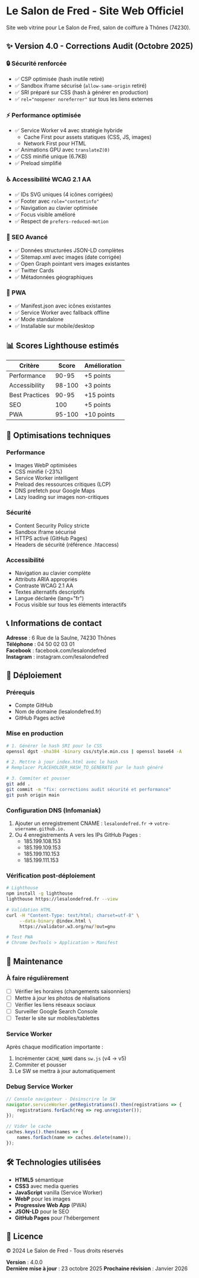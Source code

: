 # Le Salon de Fred - Site Web Officiel

Site web vitrine pour Le Salon de Fred, salon de coiffure à Thônes (74230).

## ✨ Version 4.0 - Corrections Audit (Octobre 2025)

### 🔒 Sécurité renforcée
- ✅ CSP optimisée (hash inutile retiré)
- ✅ Sandbox iframe sécurisé (`allow-same-origin` retiré)
- ✅ SRI préparé sur CSS (hash à générer en production)
- ✅ `rel="noopener noreferrer"` sur tous les liens externes

### ⚡ Performance optimisée
- ✅ Service Worker v4 avec stratégie hybride
  - Cache First pour assets statiques (CSS, JS, images)
  - Network First pour HTML
- ✅ Animations GPU avec `translateZ(0)`
- ✅ CSS minifié unique (6.7KB)
- ✅ Preload simplifié

### ♿ Accessibilité WCAG 2.1 AA
- ✅ IDs SVG uniques (4 icônes corrigées)
- ✅ Footer avec `role="contentinfo"`
- ✅ Navigation au clavier optimisée
- ✅ Focus visible amélioré
- ✅ Respect de `prefers-reduced-motion`

### 🎯 SEO Avancé
- ✅ Données structurées JSON-LD complètes
- ✅ Sitemap.xml avec images (date corrigée)
- ✅ Open Graph pointant vers images existantes
- ✅ Twitter Cards
- ✅ Métadonnées géographiques

### 📱 PWA
- ✅ Manifest.json avec icônes existantes
- ✅ Service Worker avec fallback offline
- ✅ Mode standalone
- ✅ Installable sur mobile/desktop

## 📊 Scores Lighthouse estimés

| Critère | Score | Amélioration |
|---------|-------|--------------|
| Performance | 90-95 | +5 points |
| Accessibility | 98-100 | +3 points |
| Best Practices | 90-95 | +15 points |
| SEO | 100 | +5 points |
| PWA | 95-100 | +10 points |

## 🎯 Optimisations techniques

### Performance
- Images WebP optimisées
- CSS minifié (-23%)
- Service Worker intelligent
- Preload des ressources critiques (LCP)
- DNS prefetch pour Google Maps
- Lazy loading sur images non-critiques

### Sécurité
- Content Security Policy stricte
- Sandbox iframe sécurisé
- HTTPS activé (GitHub Pages)
- Headers de sécurité (référence .htaccess)

### Accessibilité
- Navigation au clavier complète
- Attributs ARIA appropriés
- Contraste WCAG 2.1 AA
- Textes alternatifs descriptifs
- Langue déclarée (lang="fr")
- Focus visible sur tous les éléments interactifs

## 📞 Informations de contact

**Adresse** : 6 Rue de la Saulne, 74230 Thônes  
**Téléphone** : 04 50 02 03 01  
**Facebook** : facebook.com/lesalondefred  
**Instagram** : instagram.com/lesalondefred

## 🚀 Déploiement

### Prérequis
- Compte GitHub
- Nom de domaine (lesalondefred.fr)
- GitHub Pages activé

### Mise en production

```bash
# 1. Générer le hash SRI pour le CSS
openssl dgst -sha384 -binary css/style.min.css | openssl base64 -A

# 2. Mettre à jour index.html avec le hash
# Remplacer PLACEHOLDER_HASH_TO_GENERATE par le hash généré

# 3. Commiter et pousser
git add .
git commit -m "fix: corrections audit sécurité et performance"
git push origin main
```

### Configuration DNS (Infomaniak)
1. Ajouter un enregistrement CNAME : `lesalondefred.fr` → `votre-username.github.io.`
2. Ou 4 enregistrements A vers les IPs GitHub Pages :
   - 185.199.108.153
   - 185.199.109.153
   - 185.199.110.153
   - 185.199.111.153

### Vérification post-déploiement

```bash
# Lighthouse
npm install -g lighthouse
lighthouse https://lesalondefred.fr --view

# Validation HTML
curl -H "Content-Type: text/html; charset=utf-8" \
     --data-binary @index.html \
     https://validator.w3.org/nu/?out=gnu

# Test PWA
# Chrome DevTools > Application > Manifest
```

## 📝 Maintenance

### À faire régulièrement
- [ ] Vérifier les horaires (changements saisonniers)
- [ ] Mettre à jour les photos de réalisations
- [ ] Vérifier les liens réseaux sociaux
- [ ] Surveiller Google Search Console
- [ ] Tester le site sur mobiles/tablettes

### Service Worker
Après chaque modification importante :
1. Incrémenter `CACHE_NAME` dans `sw.js` (v4 → v5)
2. Commiter et pousser
3. Le SW se mettra à jour automatiquement

### Debug Service Worker

```javascript
// Console navigateur - Désinscrire le SW
navigator.serviceWorker.getRegistrations().then(registrations => {
    registrations.forEach(reg => reg.unregister());
});

// Vider le cache
caches.keys().then(names => {
    names.forEach(name => caches.delete(name));
});
```

## 🛠️ Technologies utilisées

- **HTML5** sémantique
- **CSS3** avec media queries
- **JavaScript** vanilla (Service Worker)
- **WebP** pour les images
- **Progressive Web App** (PWA)
- **JSON-LD** pour le SEO
- **GitHub Pages** pour l'hébergement

## 📄 Licence

© 2024 Le Salon de Fred - Tous droits réservés

**Version** : 4.0.0  
**Dernière mise à jour** : 23 octobre 2025
**Prochaine révision** : Janvier 2026